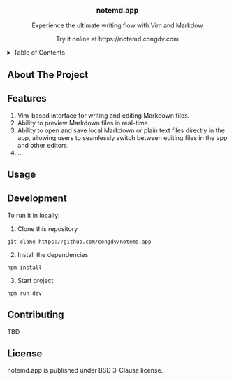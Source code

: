 
<!-- PROJECT LOGO -->
<br />
<div align="center">

  <h3 align="center">notemd.app</h3>

  <p align="center">
    Experience the ultimate writing flow with Vim and Markdow
  </p>
  <p align="center">Try it online at https://notemd.congdv.com</p>
</div>



<!-- TABLE OF CONTENTS -->
<details>
  <summary>Table of Contents</summary>
  <ol>
    <li>
      <a href="#about-the-project">About The Project</a>
    </li>
    <li>
      <a href="#features">Features</a>
    </li>
    <li><a href="#usage">Usage</a></li>
    <li><a href="#development">Development</a></li>
    <li><a href="#contributing">Contributing</a></li>
    <li><a href="#license">License</a></li>
  </ol>
</details>



<!-- ABOUT THE PROJECT -->
## About The Project

<!-- Features -->
## Features
1. Vim-based interface for writing and editing Markdown files.
2. Ability to preview Markdown files in real-time.
3. Ability to open and save local Markdown or plain text files directly in the app, 
allowing users to seamlessly switch between editing files in the app and other editors.
4. ...
<!-- USAGE EXAMPLES -->
## Usage



## Development
To run it in locally:
1. Clone this repository
  ```
  git clone https://github.com/congdv/notemd.app
  ```
2. Install the dependencies
  ```
  npm install
  ```
3. Start project
  ```
  npm run dev
  ```

<!-- CONTRIBUTING -->
## Contributing

TBD



<!-- LICENSE -->
## License

notemd.app is published under BSD 3-Clause license.




